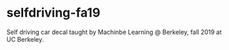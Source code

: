 # selfdriving-fa19
Self driving car decal taught by Machinbe Learning @ Berkeley, fall 2019 at UC Berkeley.
